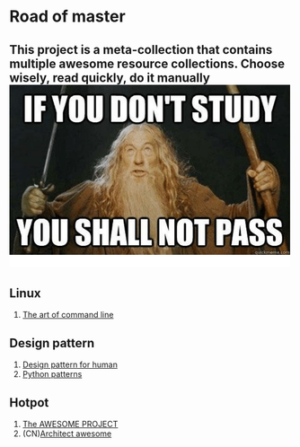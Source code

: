 # Road of master
This project is a meta-collection that contains multiple awesome resource collections.
Choose wisely, read quickly, do it manually
![you-shall-not-pass](imgs/you-shall-not-pass.png)
---

## Linux
1. [The art of command line](https://github.com/pyeprog?tab=stars)

## Design pattern
1. [Design pattern for human](https://github.com/kamranahmedse/design-patterns-for-humans)
2. [Python patterns](https://github.com/faif/python-patterns)

## Hotpot
1. [The AWESOME PROJECT](https://github.com/sindresorhus/awesome)
2. (CN)[Architect awesome](https://github.com/xingshaocheng/architect-awesome)
